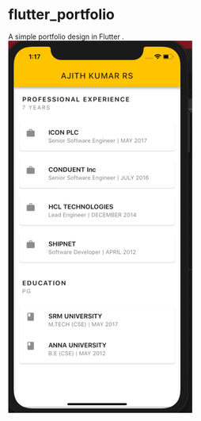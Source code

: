 # flutter_portfolio
A simple portfolio design in Flutter .  
![alt text](https://raw.githubusercontent.com/ajithk444/flutter_portfolio/master/Screenshot%202019-03-14%20at%201.17.50%20PM.png)

